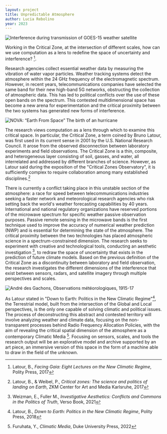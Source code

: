 ```yaml
---
layout: project
title: Unpredictable Atmosphere
author: Lucia Rebolino
year: 2023
---
```

![Interference during transmission of GOES-15 weather satellite](/img/221212_keyimage.jpg)

Working in the Critical Zone, at the intersection of different scales, how can we use computation as a lens to redefine the space of uncertainty and interference? [^1]. 

Research agencies collect essential weather data by measuring the vibration of water vapor particles. Weather tracking systems detect the atmosphere within the 24 GHz frequency of the electromagnetic spectrum. However, in recent years, telecommunications companies have selected the same band for their new high-band 5G networks, obstructing the collection of atmospheric data. This has led to political conflicts over the use of these open bands on the spectrum. This contested multidimensional space has become a new arena for experimentation and the critical proximity between the two systems has generated new forms of interference.

![NOVA: “Earth From Space” The birth of an hurricane ](/img/nves_vid_hurricane_thumb.jpg)

The research views computation as a lens through which to examine this critical space. In particular, the Critical Zone, a term coined by Bruno Latour, was first used in its current sense in 2001 by the U.S. National Research Council. It arose from the observed disconnection between laboratory experiments and field observations. The Critical Zone is a thin, composite, and heterogeneous layer consisting of soil, gasses, and water, all interrelated and addressed by different branches of science. However, as Latour said during the exposition of the "Critical Zones Observatory", it is sufficiently complex to require collaboration among many established disciplines.[^2]

There is currently a conflict taking place in this unstable section of the atmosphere: a race for speed between telecommunications industries seeking a faster network and meteorological research agencies who risk setting back the world's weather forecasting capabilities by 40 years. International and national regulatory organizations have reserved portions of the microwave spectrum for specific weather passive observation purposes. Passive remote sensing in the microwave bands is the first technique used to improve the accuracy of numerical weather prediction (NWP) and is essential for determining the state of the atmosphere. The critical proximity between the two technologies has placed atmospheric science in a spectrum-constrained dimension. The research seeks to experiment with creative and technological tools, conducting an aesthetic investigation [^3], to redraw the space of uncertainty that exists in the prediction of future climate models. Based on the previous definition of the Critical Zone as a discontinuity between laboratory and field observation, the research investigates the different dimensions of the interference that exist between sensors, radars, and satellite imagery through multiple perspectives and scales.

![André des Gachons, Observations météorologiques, 1915-17](/img/Unknown_Unknows-1916_05_01_n-111.jpg)

As Latour stated in "Down to Earth: Politics in the New Climatic Regime"[^4], the Terrestrial model, built from the intersection of the Global and Local perspectives, is the only one capable of solving climatic and political issues. The process of deconstructing this abstract and contested territory will involve analyzing weather and climate data, focusing on the non-transparent processes behind Radio Frequency Allocation Policies, with the aim of revealing the critical spatial dimension of the atmosphere as a contemporary Climatic Media [^5]. Focusing on sensors, scales, and tools the research output will be an explorative model and archive supported by an art piece, an immersive version of this space in the form of a machine able to draw in the field of the unknown.

[^1]: Latour, B., *Facing Gaia: Eight Lectures on the New Climatic Regime*, Polity Press, 2017
[^2]: Latour, B., & Weibel, P., *Critical zones: The science and politics of landing on Earth*, ZKM Center for Art and Media Karlsruhe, 2017
[^3]: Weizman, E., Fuller M., *Investigative Aesthetics: Conflicts and Commons in the Politics of Truth*, Verso Book, 2021
[^4]: Latour, B., *Down to Earth: Politics in the New Climatic Regime*, Polity Press, 2018
[^5]: Furuhata, Y., *Climatic Media*, Duke University Press, 2022
